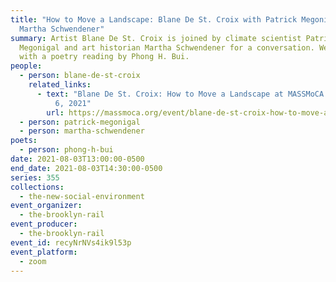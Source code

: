 ```yaml
---
title: "How to Move a Landscape: Blane De St. Croix with Patrick Megonigal and
  Martha Schwendener"
summary: Artist Blane De St. Croix is joined by climate scientist Patrick
  Megonigal and art historian Martha Schwendener for a conversation. We conclude
  with a poetry reading by Phong H. Bui.
people:
  - person: blane-de-st-croix
    related_links:
      - text: "Blane De St. Croix: How to Move a Landscape at MASSMoCA through September
          6, 2021"
        url: https://massmoca.org/event/blane-de-st-croix-how-to-move-a-landscape/
  - person: patrick-megonigal
  - person: martha-schwendener
poets:
  - person: phong-h-bui
date: 2021-08-03T13:00:00-0500
end_date: 2021-08-03T14:30:00-0500
series: 355
collections:
  - the-new-social-environment
event_organizer:
  - the-brooklyn-rail
event_producer:
  - the-brooklyn-rail
event_id: recyNrNVs4ik9l53p
event_platform:
  - zoom
---
```

